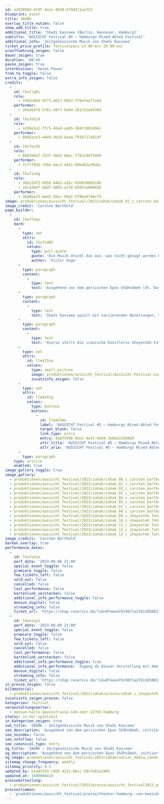 ```yaml
---
id: e2920504-4fdf-4a1e-9838-6f9d211aa752
blueprint: event
title: ZAHÅK
overlay_title_nutzen: false
show_add_title: true
additional_title: 'Shadi Kassaee [Berlin, Hannover, Hamburg]'
subtitle: 'AUSSICHT Festival #5 – Hamburgs Mixed-Abled Festival'
additional_info: 'Zeitgenössische Musik von Shadi Kassaee'
ticket_price_profile: festivalpass-13-00-eur-25-00-eur
urauffuehrung_zeigen: false
dauer_zeigen: true
duration: '00:45'
pause_zeigen: true
intermission: 'keine Pause'
from_to_toggle: false
extra_info_zeigen: false
credits:
  -
    id: lku7iq8i
    role:
      - 3f63c8b0-9f73-4617-95b3-ff8afea77c6d
    performer:
      - 2b4ab3fd-5761-4877-ba94-281c51eb4364
  -
    id: lku7o5j8
    role:
      - a1b9e5a1-ffc5-46ad-aab5-384fc601494c
    performer:
      - 08d5ace3-e049-4b1d-beaa-f91b717a814f
  -
    id: lku7oc2k
    role:
      - 0801b9af-2537-46d3-bbec-f76a19df39b0
    performer:
      - 7c77793b-fd9a-4ec2-a451-88b462a39a6c
  -
    id: lku7izmg
    role:
      - 36b22d73-6958-44b3-a1bc-93b6380b6186
      - 2ec4384f-8ddf-4055-a278-69933a80883b
    performer:
      - 3bd0ba25-8a42-45ec-99e1-5f0be8746cf4
image: produktionen/aussicht_festival/2023/zahak/zahak_01_c_carsten_barthold.jpg
image_credit: 'Carsten Barthold'
page_builder:
  -
    id: lku7taqu
    bard:
      -
        type: set
        attrs:
          id: lku7td85
          values:
            type: pull_quote
            quote: 'Die Musik drückt das aus, was nicht gesagt werden kann und worüber zu schweigen unmöglich ist.'
            author: 'Victor Hugo'
      -
        type: paragraph
        content:
          -
            type: text
            text: 'Ausgehend von dem persischen Epos Shåhnåmeh (dt. Das Königsbuch), eine Gedichtsammlung aus dem 10. Jahrhundert des Dichters Ferdousi, initiiert die junge persische Nachwuchskomponistin Shadi Kassaee ein zeitgenössisches Musikszenario für Elektronik, Harfe, Schlagwerk und Frauenstimme. Es handelt von der Verwandlung eines Herrschers durch Macht und Alleinherrschaft: Die Geschichte von Zahåk, ein Königssohn, der vom Teufel entführt wurde, um seinen Vater zu töten und selbst König zu werden.'
      -
        type: paragraph
        content:
          -
            type: text
            text: 'Shadi Kassaee spielt mit variierenden Besetzungen, verschiedenen persischen traditionellen Modi (Dastgåh) sowie mit aktuellen Texten, Gedichten und Nachrichten aus unserer heutigen Zeit. Ihre Komposition steht für die Stimmen der Minderheiten in einer nicht gehörten Bevölkerung, sowohl heute wie auch damals. Denn unser aller Schicksal ist gleich - ob klein oder groß, ob als Hirte oder Herde. Am Ende verlassen wir alle diese Welt auf dieselbe Art und Weise. Ein musikalisch performativer Protest zur aktuellen Lage der Menschenrechtsverletzungen im Iran.'
      -
        type: paragraph
        content:
          -
            type: text
            text: 'Hierzu stellt die iranische Künstlerin Shayesteh Fatemi vom 06. – 09.09.2023 ihre Malerei „Stunde der Frauen“ im Theaterfoyer aus.'
      -
        type: set
        attrs:
          id: llm415na
          values:
            type: small_picture
            image: produktionen/aussicht_festival/AusSicht-Festival-Logo-Rechteck.jpg
            zusatzinfo_zeigen: false
      -
        type: set
        attrs:
          id: llm4241q
          values:
            type: buttons
            buttons:
              -
                id: llm425mo
                label: 'AUSSICHT Festival #5 – Hamburgs Mixed-Abled Festival'
                target_blank: false
                link_type: entry
                entry: 8a8f549b-0be1-4e43-9ed4-3e6eb12d98b9
                attr_title: 'AUSSICHT Festival #5 – Hamburgs Mixed-Abled Festival'
                attr_aria: 'AUSSICHT Festival #5 – Hamburgs Mixed-Abled Festival'
      -
        type: paragraph
    type: article
    enabled: true
image_gallery_toggle: true
image_gallery:
  - produktionen/aussicht_festival/2023/zahak/zahak_06_c_carsten_barthold.jpg
  - produktionen/aussicht_festival/2023/zahak/zahak_01_c_carsten_barthold.jpg
  - produktionen/aussicht_festival/2023/zahak/zahak_03_c_carsten_barthold.jpg
  - produktionen/aussicht_festival/2023/zahak/zahak_02_c_carsten_barthold.jpg
  - produktionen/aussicht_festival/2023/zahak/zahak_04_c_carsten_barthold.jpg
  - produktionen/aussicht_festival/2023/zahak/zahak_05_c_carsten_barthold.jpg
  - produktionen/aussicht_festival/2023/zahak/zahak_07_c_carsten_barthold.jpg
  - produktionen/aussicht_festival/2023/zahak/zahak_08_c_carsten_barthold.jpg
  - produktionen/aussicht_festival/2023/zahak/zahak_09_c_shayesteh_fatemi.jpg
  - produktionen/aussicht_festival/2023/zahak/zahak_10_c_shayesteh_fatemi.jpg
  - produktionen/aussicht_festival/2023/zahak/zahak_11_c_shayesteh_fatemi.jpg
  - produktionen/aussicht_festival/2023/zahak/zahak_12_c_shayesteh_fatemi.jpg
  - produktionen/aussicht_festival/2023/zahak/zahak_13_c_shayesteh_fatemi.jpg
image_credits: 'Carsten Barthold'
darken_overlay: true
performance_dates:
  -
    id: lku7ua1a
    perf_date: '2023-09-06 21:00'
    special_event_toggle: false
    premiere_toggle: false
    few_tickets_left: false
    sold_out: false
    cancelled: false
    last_performance: false
    kartenlink_verstecken: false
    additional_info_performance_toggle: false
    monsun_digital: false
    streaming_info: false
    ticket_url: 'https://shop.reservix.de/?id=8feeeafb19071a27b13d5083379d95183e9ab490f2f135faf80b2fecfc1ba00f2aba7ad8945f4a4292549eb86feddc1b&vID=7337&eventGrpID=444675'
  -
    id: lkwnzuy1
    perf_date: '2023-09-09 21:00'
    special_event_toggle: false
    premiere_toggle: false
    few_tickets_left: false
    sold_out: false
    cancelled: false
    last_performance: false
    kartenlink_verstecken: false
    additional_info_performance_toggle: true
    additional_info_performance: 'Zugang du dieser Vorstellung mit dem Festivalpass [AUSSICHT Festival 2023] oder einem Ticket der Theaternacht Hamburg 2023.'
    monsun_digital: false
    streaming_info: false
    ticket_url: 'https://shop.reservix.de/?id=8feeeafb19071a27b13d5083379d95183e9ab490f2f135faf80b2fecfc1ba00f2aba7ad8945f4a4292549eb86feddc1b&vID=7337&eventGrpID=444675'
in_presse_zeigen: false
bildmaterial:
  - produktionen/aussicht_festival/2023/zahak/presse/zahak_c_shayesteh_fatemi_und_carsten_barthold_monsun_aussicht_festival_2023.zip
zusatsinfo_zeigen_presse: false
kategorien: festival
veranstaltungsoerter:
  - monsun-halle-gaussstrasse-149-oder-22765-hamburg
status: in-der-spielzeit
in_kategorien_zeigen: true
seo_title: 'ZAHÅK – Zeitgenössische Musik von Shadi Kassaee'
seo_description: 'Ausgehend von dem persischen Epos Shåhnåmeh, initiiert Nachwuchskomponistin Shadi Kassaee ein Musikszenario für Elektronik, Harfe, Schlagwerk und Frauenstimme.'
seo_noindex: false
seo_nofollow: false
seo_canonical_type: entry
og_title: 'ZAHÅK – Zeitgenössische Musik von Shadi Kassaee'
og_description: 'Ausgehend von dem persischen Epos Shåhnåmeh, initiiert Nachwuchskomponistin Shadi Kassaee ein Musikszenario für Elektronik, Harfe, Schlagwerk und Frauenstimme.'
og_image: produktionen/aussicht_festival/2023/zahak/social_media_zahak.jpg
sitemap_change_frequency: weekly
sitemap_priority: 0.5
updated_by: b1a43fd3-c865-4122-b6cc-50cfa81a1985
updated_at: 1698066410
pressemitteilung:
  - produktionen/aussicht_festival/2023/presse/aussicht_festival2023_pressemitteilung_monsun.theater.pdf
pressestimmen:
  - 'produktionen/aussicht_festival/presse/theater-hamburg:-von-beeindruckenden-auftritten-und-pluschteddybaren-beim-aussicht-festival---hamburger-abendblatt.pdf'
---
```

